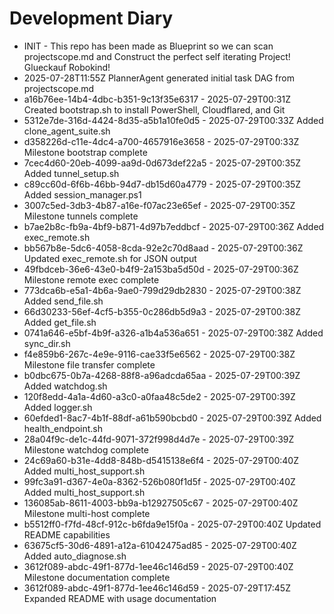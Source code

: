 # Development Diary

- INIT - This repo has been made as Blueprint so we can scan projectscope.md and Construct the perfect self iterating Project! Glueckauf Robokind!
- 2025-07-28T11:55Z PlannerAgent generated initial task DAG from projectscope.md
- a16b76ee-14b4-4dbc-b351-9c13f35e6317 - 2025-07-29T00:31Z Created bootstrap.sh to install PowerShell, Cloudflared, and Git
- 5312e7de-316d-4424-8d35-a5b1a10fe0d5 - 2025-07-29T00:33Z Added clone_agent_suite.sh
- d358226d-c11e-4dc4-a700-4657916e3658 - 2025-07-29T00:33Z Milestone bootstrap complete
- 7cec4d60-20eb-4099-aa9d-0d673def22a5 - 2025-07-29T00:35Z Added tunnel_setup.sh
- c89cc60d-6f6b-46bb-94d7-db15d60a4779 - 2025-07-29T00:35Z Added session_manager.ps1
- 3007c5ed-3db3-4b87-a16e-f07ac23e65ef - 2025-07-29T00:35Z Milestone tunnels complete
- b7ae2b8c-fb9a-4bf9-b871-4d97b7eddbcf - 2025-07-29T00:36Z Added exec_remote.sh
- bb567b8e-5dc6-4058-8cda-92e2c70d8aad - 2025-07-29T00:36Z Updated exec_remote.sh for JSON output
- 49fbdceb-36e6-43e0-b4f9-2a153ba5d50d - 2025-07-29T00:36Z Milestone remote exec complete
- 773dca6b-e5a1-4b6a-9ae0-799d29db2830 - 2025-07-29T00:38Z Added send_file.sh
- 66d30233-56ef-4cf5-b355-0c286db5d9a3 - 2025-07-29T00:38Z Added get_file.sh
- 0741a646-e5bf-4b9f-a326-a1b4a536a651 - 2025-07-29T00:38Z Added sync_dir.sh
- f4e859b6-267c-4e9e-9116-cae33f5e6562 - 2025-07-29T00:38Z Milestone file transfer complete
- b0dbc675-0b7a-4268-88f8-a96adcda65aa - 2025-07-29T00:39Z Added watchdog.sh
- 120f8edd-4a1a-4d60-a3c0-a0faa48c5de2 - 2025-07-29T00:39Z Added logger.sh
- 60efded1-8ac7-4b1f-88df-a61b590bcbd0 - 2025-07-29T00:39Z Added health_endpoint.sh
- 28a04f9c-de1c-44fd-9071-372f998d4d7e - 2025-07-29T00:39Z Milestone watchdog complete
- 24c69a60-b31e-4dd8-848b-d5415138e6f4 - 2025-07-29T00:40Z Added multi_host_support.sh
- 99fc3a91-d367-4e0a-8362-526b080f1d5f - 2025-07-29T00:40Z Added multi_host_support.sh
- 136085ab-8611-4003-bb9a-b12927505c67 - 2025-07-29T00:40Z Milestone multi-host complete
- b5512ff0-f7fd-48cf-912c-b6fda9e15f0a - 2025-07-29T00:40Z Updated README capabilities
- 63675cf5-30d6-4891-a12a-61042475ad85 - 2025-07-29T00:40Z Added auto_diagnose.sh
- 3612f089-abdc-49f1-877d-1ee46c146d59 - 2025-07-29T00:40Z Milestone documentation complete
- 3612f089-abdc-49f1-877d-1ee46c146d59 - 2025-07-29T17:45Z Expanded README with usage documentation
